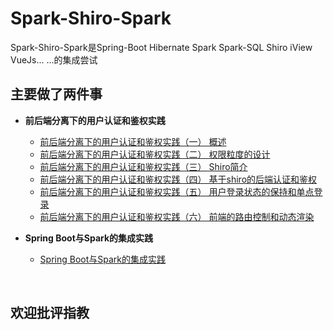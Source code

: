 # Spark-Shiro-Spark
Spark-Shiro-Spark是Spring-Boot Hibernate Spark Spark-SQL  Shiro iView VueJs... ...的集成尝试 
## 主要做了两件事
  - **前后端分离下的用户认证和鉴权实践**
    
    - [前后端分离下的用户认证和鉴权实践（一） 概述](https://github.com/ZhuXS/RESult/issues/1)
    - [前后端分离下的用户认证和鉴权实践（二） 权限粒度的设计](https://github.com/ZhuXS/RESult/issues/2)
    - [前后端分离下的用户认证和鉴权实践（三） Shiro简介](https://github.com/ZhuXS/RESult/issues/4)
    - [前后端分离下的用户认证和鉴权实践（四） 基于shiro的后端认证和鉴权](https://github.com/ZhuXS/RESult/issues/5)
    - [前后端分离下的用户认证和鉴权实践（五） 用户登录状态的保持和单点登录](https://github.com/ZhuXS/RESult/issues/6)
    - [前后端分离下的用户认证和鉴权实践（六） 前端的路由控制和动态渲染](https://github.com/ZhuXS/RESult/issues/7)
 
  - **Spring Boot与Spark的集成实践**
    
    - [Spring Boot与Spark的集成实践](https://github.com/ZhuXS/RESult/issues/8)

   
## 欢迎批评指教 
    
   
  
    
    

